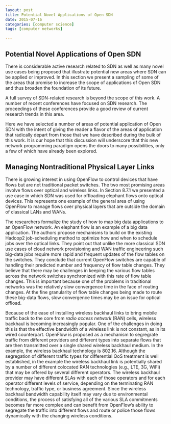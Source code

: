 ```yaml
---
layout: post
title: Potential Novel Applications of Open SDN
date: 2015-07-16
categories: [computer science]
tags: [computer networks]

---
```


## Potential Novel Applications of Open SDN

There is considerable active research related to SDN as well as many novel use cases being proposed that illustrate potential new areas where SDN can be applied or improved. In this section we present a sampling of some of the areas that promise to increase the scope of applications of Open SDN and thus broaden the foundation of its future.

A full survey of SDN-related research is beyond the scope of this work. A number of recent conferences have focused on SDN research. The proceedings of these conferences provide a good review of current research trends in this area. 

Here we have selected a number of areas of potential application of Open SDN with the intent of giving the reader a flavor of the areas of application that radically depart from those that we have
described during the bulk of this work. It is our hope that this discussion will underscore that this new network programming paradigm opens the doors to many possibilities, only a few of which have already been explored.

## Managing Nontraditional Physical Layer Links

There is growing interest in using OpenFlow to control devices that have flows but are not traditional packet switches. The two most promising areas involve flows over optical and wireless links. In Section 8.7.1 we presented a use case in which SDN was used for offloading elephant flows onto optical devices. This represents one example of the general area of using OpenFlow to manage flows over physical layers that are outside the domain of classical LANs and WANs. 

The researchers formalize the study of how to map big data applications to an OpenFlow network. An elephant flow is an example of a big data application. The authors propose mechanisms to build on the existing Hadoop2 job-scheduling method to optimize how and when to schedule jobs over the optical links. They point out that unlike the more classical SDN use cases of cloud network provisioning and WAN traffic engineering such big-data jobs require more rapid and frequent updates of the flow tables on the switches. They conclude that current OpenFlow switches are capable of handling their predicted number and frequency of flow table changes. They believe that there may be challenges in keeping the various flow tables across the network switches synchronized with this rate of flow table changes. This is important because one of the problems in traditional networks was the relatively slow convergence time in the face of routing changes. At the fine granularity of flow table changes being made to route these big-data flows, slow convergence times may be an issue for optical offload.

Because of the ease of installing wireless backhaul links to bring mobile traffic back to the core from *radio access network* (RAN) cells, wireless backhaul is becoming increasingly popular. One of the challenges in doing this is that the effective bandwidth of a wireless link is not constant, as in its wired counterpart. OpenFlow is proposed as a mechanism to segregrate traffic from different providers and different types into separate flows that are then transmitted over a single shared wireless backhaul medium. In the example, the wireless backhaul technology is 802.16. Although the segregation of different traffic types for differential QoS treatment is well established, in the example the wireless backhaul link is potentially shared by a number of different colocated RAN technologies (e.g., LTE, 3G, WiFi) that may be offered by several different operators. The wireless backhaul provider may have different SLAs with each of those operators and for each operator different levels of service, depending on the terminating RAN technology, traffic type, or business agreement. Since the wireless backhaul bandwidth capability itself may vary due to environmental conditions, the process of satisfying all of the various SLA commitments becomes far more complex and can benefit from OpenFlow’s ability to segregate the traffic into different flows and route or police those flows dynamically with the changing wireless conditions.